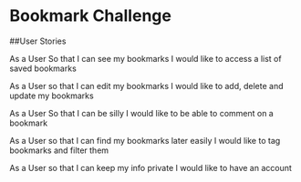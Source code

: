 # Bookmark Challenge

##User Stories

As a User
So that I can see my bookmarks
I would like to access a list of saved bookmarks

As a User
so that I can edit my bookmarks
I would like to add, delete and update my bookmarks

As a User
So that I can be silly
I would like to be able to comment on a bookmark

As a User
so that I can find my bookmarks later easily
I would like to tag bookmarks and filter them

As a User
so that I can keep my info private
I would like to have an account
